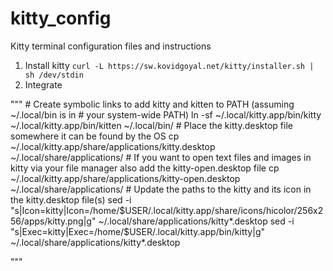 # kitty_config
Kitty terminal configuration files and instructions

1. Install kitty `curl -L https://sw.kovidgoyal.net/kitty/installer.sh | sh /dev/stdin`
2. Integrate
  
  
  """
      # Create symbolic links to add kitty and kitten to PATH (assuming ~/.local/bin is in
      # your system-wide PATH)
      ln -sf ~/.local/kitty.app/bin/kitty ~/.local/kitty.app/bin/kitten ~/.local/bin/
      # Place the kitty.desktop file somewhere it can be found by the OS
      cp ~/.local/kitty.app/share/applications/kitty.desktop ~/.local/share/applications/
      # If you want to open text files and images in kitty via your file manager also add the kitty-open.desktop file
      cp ~/.local/kitty.app/share/applications/kitty-open.desktop ~/.local/share/applications/
      # Update the paths to the kitty and its icon in the kitty.desktop file(s)
      sed -i "s|Icon=kitty|Icon=/home/$USER/.local/kitty.app/share/icons/hicolor/256x256/apps/kitty.png|g" ~/.local/share/applications/kitty*.desktop
      sed -i "s|Exec=kitty|Exec=/home/$USER/.local/kitty.app/bin/kitty|g" ~/.local/share/applications/kitty*.desktop
     
  """

